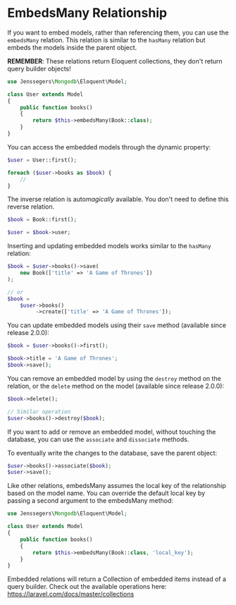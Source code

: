 # EmbedsMany Relationship

If you want to embed models, rather than referencing them, you can use the `embedsMany` relation. This relation is similar to the `hasMany` relation but embeds the models inside the parent object.

**REMEMBER**: These relations return Eloquent collections, they don't return query builder objects!

```php
use Jenssegers\Mongodb\Eloquent\Model;

class User extends Model
{
    public function books()
    {
        return $this->embedsMany(Book::class);
    }
}
```

You can access the embedded models through the dynamic property:

```php
$user = User::first();

foreach ($user->books as $book) {
    //
}
```

The inverse relation is auto*magically* available. You don't need to define this reverse relation.

```php
$book = Book::first();

$user = $book->user;
```

Inserting and updating embedded models works similar to the `hasMany` relation:

```php
$book = $user->books()->save(
    new Book(['title' => 'A Game of Thrones'])
);

// or
$book =
    $user->books()
         ->create(['title' => 'A Game of Thrones']);
```

You can update embedded models using their `save` method (available since release 2.0.0):

```php
$book = $user->books()->first();

$book->title = 'A Game of Thrones';
$book->save();
```

You can remove an embedded model by using the `destroy` method on the relation, or the `delete` method on the model (available since release 2.0.0):

```php
$book->delete();

// Similar operation
$user->books()->destroy($book);
```

If you want to add or remove an embedded model, without touching the database, you can use the `associate` and `dissociate` methods.

To eventually write the changes to the database, save the parent object:

```php
$user->books()->associate($book);
$user->save();
```

Like other relations, embedsMany assumes the local key of the relationship based on the model name. You can override the default local key by passing a second argument to the embedsMany method:

```php
use Jenssegers\Mongodb\Eloquent\Model;

class User extends Model
{
    public function books()
    {
        return $this->embedsMany(Book::class, 'local_key');
    }
}
```

Embedded relations will return a Collection of embedded items instead of a query builder. Check out the available operations here: https://laravel.com/docs/master/collections